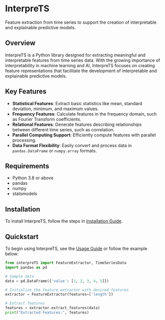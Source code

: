 # InterpreTS

Feature extraction from time series to support the creation of interpretable and explainable predictive models.

## Overview
InterpreTS is a Python library designed for extracting meaningful and interpretable features from time series data. With the growing importance of interpretability in machine learning and AI, InterpreTS focuses on creating feature representations that facilitate the development of interpretable and explainable predictive models.

## Key Features
- **Statistical Features**: Extract basic statistics like mean, standard deviation, minimum, and maximum values.
- **Frequency Features**: Calculate features in the frequency domain, such as Fourier Transform coefficients.
- **Relational Features**: Generate features describing relationships between different time series, such as correlation.
- **Parallel Computing Support**: Efficiently compute features with parallel processing.
- **Data Format Flexibility**: Easily convert and process data in `pandas.DataFrame` or `numpy.array` formats.

## Requirements
- Python 3.8 or above
- pandas
- numpy
- statsmodels

## Installation
To install InterpreTS, follow the steps in [Installation Guide](docs/INSTALLATION.md).

## Quickstart
To begin using InterpreTS, see the [Usage Guide](docs/USAGE.md) or follow the example below:

```python
from interpreTS import FeatureExtractor, TimeSeriesData
import pandas as pd

# Sample data
data = pd.DataFrame({'value': [1, 2, 3, 4, 5]})

# Initialize the feature extractor with desired features
extractor = FeatureExtractor(features=['length'])

# Extract features
features = extractor.extract_features(data)
print("Extracted Features:", features)
